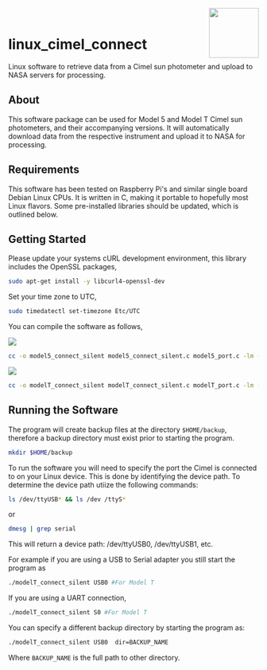 <img align="right" width="100" height="100" src="https://cdn.iconscout.com/icon/free/png-256/linux-8-202409.png"><br/>


# linux_cimel_connect
Linux software to retrieve data from a Cimel sun photometer and upload to NASA servers for processing.

## About ##
This software package can be used for Model 5 and Model T Cimel sun photometers, and their accompanying versions. It will automatically download data from the respective instrument and upload it to NASA for processing.

## Requirements ##
This software has been tested on Raspberry Pi's and similar single board Debian Linux CPUs. It is written in C, making it portable to hopefully most Linux flavors. Some pre-installed libraries should be updated, which is outlined below.

## Getting Started ##
Please update your systems cURL development environment, this library includes the OpenSSL packages,
```bash
sudo apt-get install -y libcurl4-openssl-dev
```

Set your time zone to UTC,
```bash
sudo timedatectl set-timezone Etc/UTC
```

You can compile the software as follows,

[![](https://img.shields.io/badge/Model-5-lightgrey?style=for-the-badge)](https://lib.rs/crates/redant)
```bash
cc -o model5_connect_silent model5_connect_silent.c model5_port.c -lm -lcurl
```

[![](https://img.shields.io/badge/Model-T-orange?style=for-the-badge)](https://crates.io/crates/redant)
```bash
cc -o modelT_connect_silent modelT_connect_silent.c modelT_port.c -lm -lcurl 
```
## Running the Software ##
The program will create backup files at the directory `$HOME/backup`, therefore a backup directory must exist prior to starting the program.
```bash
mkdir $HOME/backup
```

To run the software you will need to specify the port the Cimel is connected to on your Linux device. This is done by identifying the device path. To determine the device path utiize the following commands:
```bash
ls /dev/ttyUSB* && ls /dev /ttyS*
```
or
```bash
dmesg | grep serial
```
This will return a device path: /dev/ttyUSB0, /dev/ttyUSB1, etc.

For example if you are using a USB to Serial adapter you still start the program as
```bash
./modelT_connect_silent USB0 #For Model T
```
If you are using a UART connection,
```bash
./modelT_connect_silent S0 #For Model T
```

You can specify a different backup directory by starting the program as:
```bash
./modelT_connect_silent USB0  dir=BACKUP_NAME
```

Where `BACKUP_NAME` is the full path to other directory. 
